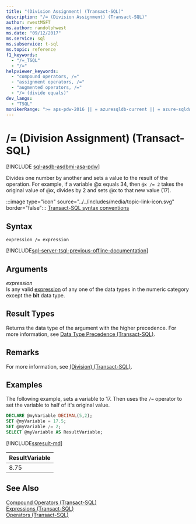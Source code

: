```yaml
---
title: "(Division Assignment) (Transact-SQL)"
description: "/= (Division Assignment) (Transact-SQL)"
author: rwestMSFT
ms.author: randolphwest
ms.date: "09/12/2017"
ms.service: sql
ms.subservice: t-sql
ms.topic: reference
f1_keywords:
  - "/=_TSQL"
  - "/="
helpviewer_keywords:
  - "compound operators, /="
  - "assignment operators, /="
  - "augmented operators, /="
  - "/= (divide equals)"
dev_langs:
  - "TSQL"
monikerRange: ">= aps-pdw-2016 || = azuresqldb-current || = azure-sqldw-latest || >= sql-server-2016 || >= sql-server-linux-2017 || = azuresqldb-mi-current"
---
```


# /= (Division Assignment) (Transact-SQL)
[!INCLUDE [sql-asdb-asdbmi-asa-pdw](../../includes/applies-to-version/sql-asdb-asdbmi-asa-pdw.md)]

  Divides one number by another and sets a value to the result of the operation. For example, if a variable @x equals 34, then `@x /= 2` takes the original value of @x, divides by 2 and sets @x to that new value (17).  
  
 :::image type="icon" source="../../includes/media/topic-link-icon.svg" border="false"::: [Transact-SQL syntax conventions](../../t-sql/language-elements/transact-sql-syntax-conventions-transact-sql.md)  
  
## Syntax  
  
```syntaxsql  
expression /= expression  
```  
  
[!INCLUDE[sql-server-tsql-previous-offline-documentation](../../includes/sql-server-tsql-previous-offline-documentation.md)]

## Arguments
 *expression*  
 Is any valid [expression](../../t-sql/language-elements/expressions-transact-sql.md) of any one of the data types in the numeric category except the **bit** data type.  
  
## Result Types  
 Returns the data type of the argument with the higher precedence. For more information, see [Data Type Precedence &#40;Transact-SQL&#41;](../../t-sql/data-types/data-type-precedence-transact-sql.md).  
  
## Remarks  
 For more information, see [&#40;Division&#41; &#40;Transact-SQL&#41;](../../t-sql/language-elements/divide-transact-sql.md).  

## Examples  
The following example, sets a variable to 17. Then uses the `/=` operator to set the variable to half of it's original value.  
```sql  
DECLARE @myVariable DECIMAL(5,2);
SET @myVariable = 17.5;
SET @myVariable /= 2;
SELECT @myVariable AS ResultVariable;  
```
  
[!INCLUDE[ssresult-md](../../includes/ssresult-md.md)]  

|ResultVariable | 
|--- |
|8.75 |

## See Also  
 [Compound Operators &#40;Transact-SQL&#41;](../../t-sql/language-elements/compound-operators-transact-sql.md)   
 [Expressions &#40;Transact-SQL&#41;](../../t-sql/language-elements/expressions-transact-sql.md)   
 [Operators &#40;Transact-SQL&#41;](../../t-sql/language-elements/operators-transact-sql.md)  
  
  
